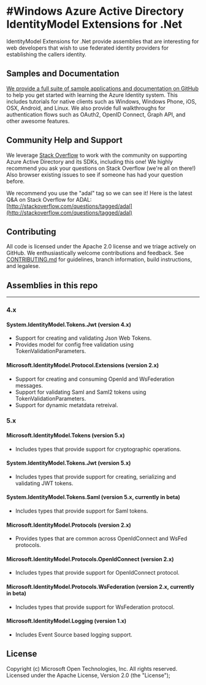 #Windows Azure Active Directory IdentityModel Extensions for .Net
===========

IdentityModel Extensions for .Net provide assemblies that are interesting for web developers that wish to use federated identity providers for establishing the callers identity. 

## Samples and Documentation

[We provide a full suite of sample applications and documentation on GitHub](https://github.com/AzureADSamples) to help you get started with learning the Azure Identity system. This includes tutorials for native clients such as Windows, Windows Phone, iOS, OSX, Android, and Linux. We also provide full walkthroughs for authentication flows such as OAuth2, OpenID Connect, Graph API, and other awesome features. 

## Community Help and Support

We leverage [Stack Overflow](http://stackoverflow.com/) to work with the community on supporting Azure Active Directory and its SDKs, including this one! We highly recommend you ask your questions on Stack Overflow (we're all on there!) Also browser existing issues to see if someone has had your question before. 

We recommend you use the "adal" tag so we can see it! Here is the latest Q&A on Stack Overflow for ADAL: [http://stackoverflow.com/questions/tagged/adal](http://stackoverflow.com/questions/tagged/adal)

## Contributing

All code is licensed under the Apache 2.0 license and we triage actively on GitHub. We enthusiastically welcome contributions and feedback. See [CONTRIBUTING.md](https://github.com/AzureAD/azure-activedirectory-identitymodel-extensions-for-dotnet/blob/master/CONTRIBUTING.md) for guidelines, branch information, build instructions, and legalese. 

## Assemblies in this repo
----

### 4.x
#### System.IdentityModel.Tokens.Jwt (version 4.x)

* Support for creating and validating Json Web Tokens.
* Provides model for config free validation using TokenValidationParameters.

#### Microsoft.IdentityModel.Protocol.Extensions (version 2.x)

* Support for creating and consuming OpenId and WsFederation messages.
* Support for validating Saml and Saml2 tokens using TokenValidationParameters.
* Support for dynamic metatdata retreival.

### 5.x
#### Microsoft.IdentityModel.Tokens (version 5.x)
* Includes types that provide support for cryptographic operations.

#### System.IdentityModel.Tokens.Jwt (version 5.x)
* Includes types that provide support for creating, serializing and validating JWT tokens.

#### System.IdentityModel.Tokens.Saml (version 5.x, currently in beta)
* Includes types that provide support for Saml tokens.

#### Microsoft.IdentityModel.Protocols (version 2.x)
* Provides types that are common across OpenIdConnect and WsFed protocols.

#### Microsoft.IdentityModel.Protocols.OpenIdConnect (version 2.x)
* Includes types that provide support for OpenIdConnect protocol.

#### Microsoft.IdentityModel.Protocols.WsFederation (version 2.x, currently in beta)
* Includes types that provide support for WsFederation protocol.

#### Microsoft.IdentityModel.Logging (version 1.x)
* Includes Event Source based logging support.

## License

Copyright (c) Microsoft Open Technologies, Inc.  All rights reserved. Licensed under the Apache License, Version 2.0 (the "License"); 
